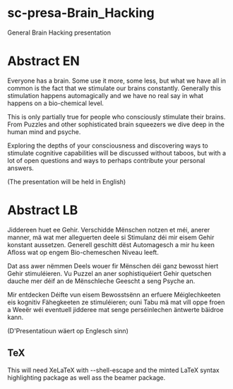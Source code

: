 # sc-presa-Brain_Hacking

General Brain Hacking presentation

# Abstract EN

Everyone has a brain. Some use it more, some less, but what we have all in common is the fact that we stimulate our brains constantly.
Generally this stimulation happens automagically and we have no real say in what happens on a bio-chemical level.

This is only partially true for people who consciously stimulate their brains.
From Puzzles and other sophisticated brain squeezers we dive deep in the human mind and psyche.

Exploring the depths of your consciousness and discovering ways to stimulate cognitive capabilities will be discussed without taboos, but with a lot of open questions and ways to perhaps contribute your personal answers.

(The presentation will be held in English)

# Abstract LB

Jiddereen huet ee Gehir. Verschidde Mënschen notzen et méi, anerer manner, mä wat mer alleguerten deele si Stimulanz déi mir eisem Gehir konstant aussetzen. Generell geschitt dëst Automagesch a mir hu keen Afloss wat op engem Bio-chemeschen Niveau leeft.

Dat ass awer nëmmen Deels wouer fir Mënschen déi ganz bewosst hiert Gehir stimuléieren.
Vu Puzzel an aner sophistiquéiert Gehir quetschen dauche mer déif an de Mënschleche Geescht a seng Psyche an.

Mir entdecken Déifte vun eisem Bewosstsënn an erfuere Méiglechkeeten eis kognitiv Fähegkeeten ze stimuléieren; ouni Tabu mä mat vill oppe froen a Weeër wéi eventuell jidderee mat senge perséinlechen äntwerte bäidroe kann.

(D'Presentatioun wäert op Englesch sinn)

## TeX

This will need XeLaTeX with --shell-escape and the minted LaTeX syntax highlighting package as well ass the beamer package.
